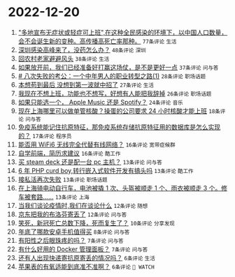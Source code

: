 # 2022-12-20

1. ["多地宣布无症状或轻症可上班",在这种全民感染的环境下，以中国人口数量，会不会诞生新的变种。高传播高死亡率那种。](https://www.v2ex.com/t/903635) `77条评论` `生活`
1. [深圳感染高峰来了，没药怎么办？](https://www.v2ex.com/t/903630) `48条评论` `深圳`
1. [回农村老家避避风头](https://www.v2ex.com/t/903633) `38条评论` `生活`
1. [如果放开前，我们已经准备好打赢这场仗，是不是更好一点](https://www.v2ex.com/t/903679) `37条评论` `问与答`
1. [# 八次失败的考公：一个中年男人的职业转型之路(1)](https://www.v2ex.com/t/903628) `28条评论` `职场话题`
1. [本想苟到最后 没想到第一波就中招了](https://www.v2ex.com/t/903639) `27条评论` `生活`
1. [我现在不想上班，功能也不想写，好想有人能把我辞掉](https://www.v2ex.com/t/903653) `26条评论` `职场话题`
1. [如果只能选一个， Apple Music 还是 Spotify？](https://www.v2ex.com/t/903631) `24条评论` `音乐`
1. [现在上海哪里可以做单管核酸？操蛋的公司要求 24 小时核酸才能上班](https://www.v2ex.com/t/903645) `18条评论` `问与答`
1. [免疫系统能记住抗原特征，那免疫系统存储抗原特征用的数据库是怎么实现的？](https://www.v2ex.com/t/903662) `17条评论` `程序员`
1. [能否用 WiFi6 无线完全代替有线网络？](https://www.v2ex.com/t/903673) `16条评论` `宽带症候群`
1. [自学前端，简历求建议](https://www.v2ex.com/t/903651) `16条评论` `酷工作`
1. [买 steam deck 还是配一台 pc 主机？](https://www.v2ex.com/t/903647) `13条评论` `问与答`
1. [6 年 PHP curd boy,转行嵌入式软件开发有搞头吗](https://www.v2ex.com/t/903643) `13条评论` `酷工作`
1. [接私活再次失败](https://www.v2ex.com/t/903641) `13条评论` `职场话题`
1. [在上海骑电动自行车，电池被撬 1 次、头盔被顺走 1 个、雨衣被顺走 3 个。修车被套路......](https://www.v2ex.com/t/903637) `13条评论` `上海`
1. [当我们谈论疫情时,我们在谈论什么](https://www.v2ex.com/t/903663) `12条评论` `随想`
1. [京东把我的布洛芬寄丢了](https://www.v2ex.com/t/903644) `12条评论` `问与答`
1. [笑死，新冠死亡总数下降，死而复生了？](https://www.v2ex.com/t/903660) `10条评论` `分享发现`
1. [年底了哪款安卓手机值得买](https://www.v2ex.com/t/903668) `8条评论` `问与答`
1. [有阳性之后眼珠疼的吗？](https://www.v2ex.com/t/903674) `7条评论` `问与答`
1. [有什么好用的 Docker 管理面板？](https://www.v2ex.com/t/903642) `7条评论` `问与答`
1. [还有人出现快递寄抗原寄丢的情况吗？](https://www.v2ex.com/t/903656) `6条评论` `生活`
1. [苹果表的有氧适能到底准不准啊？](https://www.v2ex.com/t/903629) `6条评论` ` WATCH`
